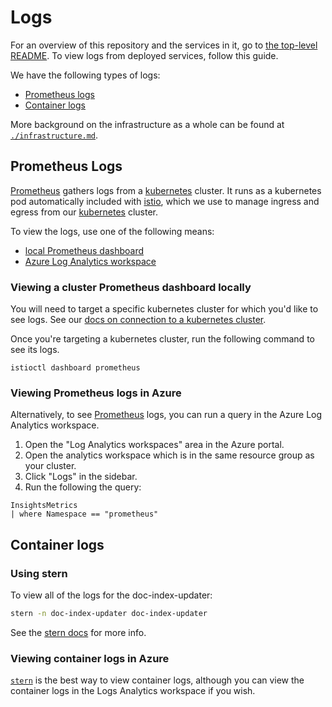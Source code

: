 # Logs

For an overview of this repository and the services in it, go to [the top-level README](../../README.md).
To view logs from deployed services, follow this guide.

We have the following types of logs:

- [Prometheus logs](#prometheus-logs)
- [Container logs](#container-logs)

More background on the infrastructure as a whole can be found at [`./infrastructure.md`](./infrastructure.md).

## Prometheus Logs

[Prometheus][prometheus] gathers logs from a [kubernetes][kubernetes] cluster. It runs as a kubernetes pod automatically included with [istio][istio], which we use to manage ingress and egress from our [kubernetes][kubernetes] cluster.

To view the logs, use one of the following means:

- [local Prometheus dashboard](#viewing-a-cluster-prometheus-dashboard-locally)
- [Azure Log Analytics workspace](#viewing-prometheus-logs-in-azure)

### Viewing a cluster Prometheus dashboard locally

You will need to target a specific kubernetes cluster for which you'd like to see logs.
See our [docs on connection to a kubernetes cluster](./kubernetes.md#connecting-to-a-kubernetes-cluster).

Once you're targeting a kubernetes cluster, run the following command to see its logs.

```
istioctl dashboard prometheus
```

### Viewing Prometheus logs in Azure

Alternatively, to see [Prometheus][prometheus] logs, you can run a query in the Azure Log Analytics workspace.

1. Open the "Log Analytics workspaces" area in the Azure portal.
2. Open the analytics workspace which is in the same resource group as your cluster.
3. Click "Logs" in the sidebar.
4. Run the following the query:

```
InsightsMetrics
| where Namespace == "prometheus"
```

## Container logs

### Using stern

To view all of the logs for the doc-index-updater:

```sh
stern -n doc-index-updater doc-index-updater
```

See the [stern docs][stern] for more info.

### Viewing container logs in Azure

[`stern`][stern] is the best way to view container logs, although you can view the container logs in the Logs Analytics workspace if you wish.

[1]: ../scripts/update-kubernetes-config.sh
[stern]: https://github.com/wercker/stern
[kubernetes]: https://kubernetes.io/
[istio]: https://istio.io/
[prometheus]: https://prometheus.io/
